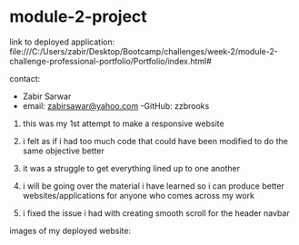 # module-2-project

link to deployed application: file:///C:/Users/zabir/Desktop/Bootcamp/challenges/week-2/module-2-challenge-professional-portfolio/Portfolio/index.html#

contact:
  - Zabir Sarwar
  - email: zabirsawar@yahoo.com
  -GitHub: zzbrooks

1. this was my 1st attempt to make a responsive website

2. i felt as if i had too much code that could have been modified to do the same objective better

3. it was a struggle to get everything lined up to one another

4. i will be going over the material i have learned so i can produce better websites/applications for anyone who comes across my work

5. i fixed the issue i had with creating smooth scroll for the header navbar

images of my deployed website:


